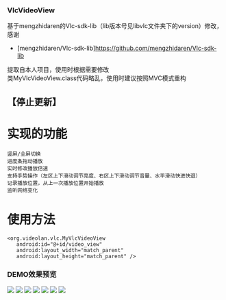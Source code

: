 ### VlcVideoView

基于mengzhidaren的Vlc-sdk-lib（lib版本号见libvlc文件夹下的version）修改，感谢<br>

  * [mengzhidaren/Vlc-sdk-lib]https://github.com/mengzhidaren/Vlc-sdk-lib <br>

提取自本人项目，使用时根据需要修改 <br>
类MyVlcVideoView.class代码略乱，使用时建议按照MVC模式重构 <br>


【停止更新】
---

# 实现的功能
```
竖屏/全屏切换
进度条拖动播放
实时修改播放倍速
支持手势操作（左区上下滑动调节亮度、右区上下滑动调节音量、水平滑动快进快退）
记录播放位置，从上一次播放位置开始播放
监听网络变化
```

# 使用方法
```
<org.videolan.vlc.MyVlcVideoView
   android:id="@+id/video_view"
   android:layout_width="match_parent"
   android:layout_height="match_parent" />
```

### DEMO效果预览
![](https://raw.githubusercontent.com/jackiesea/MrCSH_VlcVideoView/master/capture/1.png)
![](https://raw.githubusercontent.com/jackiesea/MrCSH_VlcVideoView/master/capture/2.png)
![](https://raw.githubusercontent.com/jackiesea/MrCSH_VlcVideoView/master/capture/3.png)
![](https://raw.githubusercontent.com/jackiesea/MrCSH_VlcVideoView/master/capture/4.png)
![](https://raw.githubusercontent.com/jackiesea/MrCSH_VlcVideoView/master/capture/5.png)
![](https://raw.githubusercontent.com/jackiesea/MrCSH_VlcVideoView/master/capture/6.png)
![](https://raw.githubusercontent.com/jackiesea/MrCSH_VlcVideoView/master/capture/7.png)
